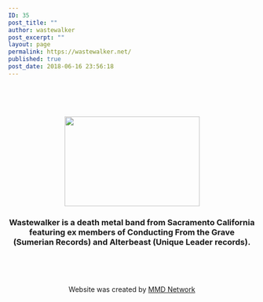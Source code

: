 ```yaml
---
ID: 35
post_title: ""
author: wastewalker
post_excerpt: ""
layout: page
permalink: https://wastewalker.net/
published: true
post_date: 2018-06-16 23:56:18
---
```

<h1 style="text-align: center;"></h1>
&nbsp;
<h3 style="text-align: center;"><img class="alignnone wp-image-43 size-full" src="https://wastewalker.net/wp-content/uploads/2018/06/index.jpeg" alt="" width="275" height="183" /></h3>
<h3 style="text-align: center;">Wastewalker is a death metal band from Sacramento California featuring ex members of Conducting From the Grave (Sumerian Records) and Alterbeast (Unique Leader records).</h3>
&nbsp;

&nbsp;
<p style="text-align: center;">Website was created by <a href="https://mmdnetwork.com">MMD Network</a></p>
&nbsp;

&nbsp;

<strong> </strong>
<p style="text-align: center;"></p>